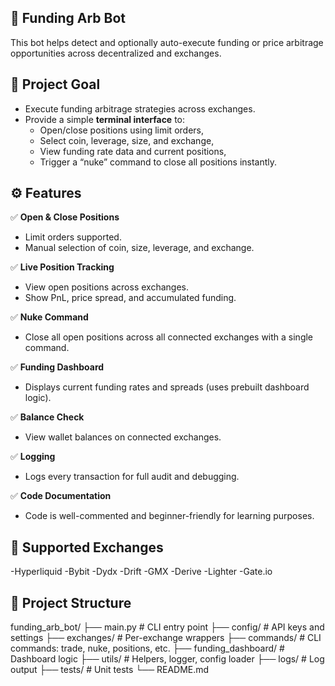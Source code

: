 ## 💸 Funding Arb Bot

This bot helps detect and optionally auto-execute funding or price arbitrage opportunities across decentralized and exchanges.


## 🎯 Project Goal

- Execute funding arbitrage strategies across exchanges.
- Provide a simple **terminal interface** to:
  - Open/close positions using limit orders,
  - Select coin, leverage, size, and exchange,
  - View funding rate data and current positions,
  - Trigger a “nuke” command to close all positions instantly.


## ⚙️ Features

✅ **Open & Close Positions**
- Limit orders supported.
- Manual selection of coin, size, leverage, and exchange.

✅ **Live Position Tracking**
- View open positions across exchanges.
- Show PnL, price spread, and accumulated funding.

✅ **Nuke Command**
- Close all open positions across all connected exchanges with a single command.

✅ **Funding Dashboard**
- Displays current funding rates and spreads (uses prebuilt dashboard logic).

✅ **Balance Check**
- View wallet balances on connected exchanges.

✅ **Logging**
- Logs every transaction for full audit and debugging.

✅ **Code Documentation**
- Code is well-commented and beginner-friendly for learning purposes.


## 🔄 Supported Exchanges

-Hyperliquid
-Bybit
-Dydx
-Drift
-GMX
-Derive
-Lighter
-Gate.io 

## 📁 Project Structure

funding_arb_bot/
├── main.py                  # CLI entry point
├── config/                  # API keys and settings
├── exchanges/               # Per-exchange wrappers
├── commands/                # CLI commands: trade, nuke, positions, etc.
├── funding_dashboard/       # Dashboard logic
├── utils/                   # Helpers, logger, config loader
├── logs/                    # Log output
├── tests/                   # Unit tests
└── README.md
